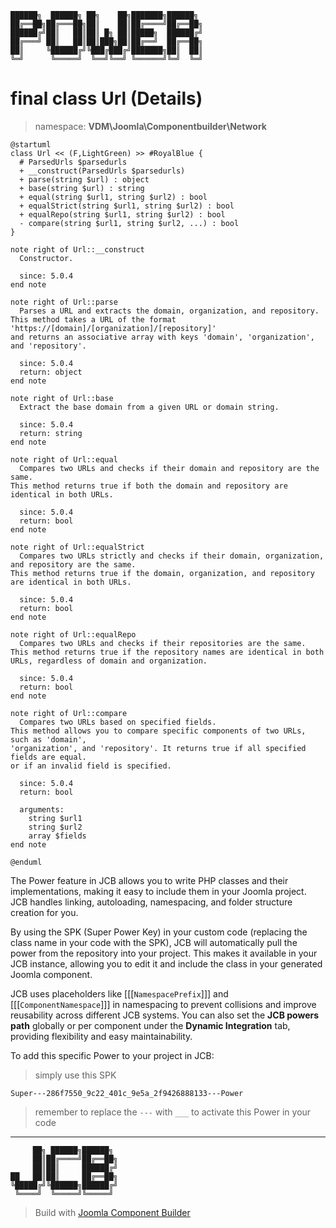 ```
██████╗  ██████╗ ██╗    ██╗███████╗██████╗
██╔══██╗██╔═══██╗██║    ██║██╔════╝██╔══██╗
██████╔╝██║   ██║██║ █╗ ██║█████╗  ██████╔╝
██╔═══╝ ██║   ██║██║███╗██║██╔══╝  ██╔══██╗
██║     ╚██████╔╝╚███╔███╔╝███████╗██║  ██║
╚═╝      ╚═════╝  ╚══╝╚══╝ ╚══════╝╚═╝  ╚═╝
```
# final class Url (Details)
> namespace: **VDM\Joomla\Componentbuilder\Network**

```uml
@startuml
class Url << (F,LightGreen) >> #RoyalBlue {
  # ParsedUrls $parsedurls
  + __construct(ParsedUrls $parsedurls)
  + parse(string $url) : object
  + base(string $url) : string
  + equal(string $url1, string $url2) : bool
  + equalStrict(string $url1, string $url2) : bool
  + equalRepo(string $url1, string $url2) : bool
  - compare(string $url1, string $url2, ...) : bool
}

note right of Url::__construct
  Constructor.

  since: 5.0.4
end note

note right of Url::parse
  Parses a URL and extracts the domain, organization, and repository.
This method takes a URL of the format 'https://[domain]/[organization]/[repository]'
and returns an associative array with keys 'domain', 'organization', and 'repository'.

  since: 5.0.4
  return: object
end note

note right of Url::base
  Extract the base domain from a given URL or domain string.

  since: 5.0.4
  return: string
end note

note right of Url::equal
  Compares two URLs and checks if their domain and repository are the same.
This method returns true if both the domain and repository are identical in both URLs.

  since: 5.0.4
  return: bool
end note

note right of Url::equalStrict
  Compares two URLs strictly and checks if their domain, organization, and repository are the same.
This method returns true if the domain, organization, and repository are identical in both URLs.

  since: 5.0.4
  return: bool
end note

note right of Url::equalRepo
  Compares two URLs and checks if their repositories are the same.
This method returns true if the repository names are identical in both URLs, regardless of domain and organization.

  since: 5.0.4
  return: bool
end note

note right of Url::compare
  Compares two URLs based on specified fields.
This method allows you to compare specific components of two URLs, such as 'domain',
'organization', and 'repository'. It returns true if all specified fields are equal.
or if an invalid field is specified.

  since: 5.0.4
  return: bool
  
  arguments:
    string $url1
    string $url2
    array $fields
end note
 
@enduml
```

The Power feature in JCB allows you to write PHP classes and their implementations, making it easy to include them in your Joomla project. JCB handles linking, autoloading, namespacing, and folder structure creation for you.

By using the SPK (Super Power Key) in your custom code (replacing the class name in your code with the SPK), JCB will automatically pull the power from the repository into your project. This makes it available in your JCB instance, allowing you to edit it and include the class in your generated Joomla component.

JCB uses placeholders like [[[`NamespacePrefix`]]] and [[[`ComponentNamespace`]]] in namespacing to prevent collisions and improve reusability across different JCB systems. You can also set the **JCB powers path** globally or per component under the **Dynamic Integration** tab, providing flexibility and easy maintainability.

To add this specific Power to your project in JCB:

> simply use this SPK
```
Super---286f7550_9c22_401c_9e5a_2f9426888133---Power
```
> remember to replace the `---` with `___` to activate this Power in your code

---
```
     ██╗ ██████╗██████╗
     ██║██╔════╝██╔══██╗
     ██║██║     ██████╔╝
██   ██║██║     ██╔══██╗
╚█████╔╝╚██████╗██████╔╝
 ╚════╝  ╚═════╝╚═════╝
```
> Build with [Joomla Component Builder](https://git.vdm.dev/joomla/Component-Builder)

